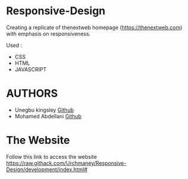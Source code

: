 # Responsive-Design
Creating a replicate of thenextweb homepage (https://thenextweb.com) with emphasis on responsiveness.

Used :
* CSS
* HTML
* JAVASCRIPT

# AUTHORS
* Unegbu kingsley [Github](https://github.com/urchaney)
* Mohamed Abdellani [Github](https://github.com/abdellani)

# The Website

Follow this link to access the website https://raw.githack.com/Urchmaney/Responsive-Design/development/index.html#